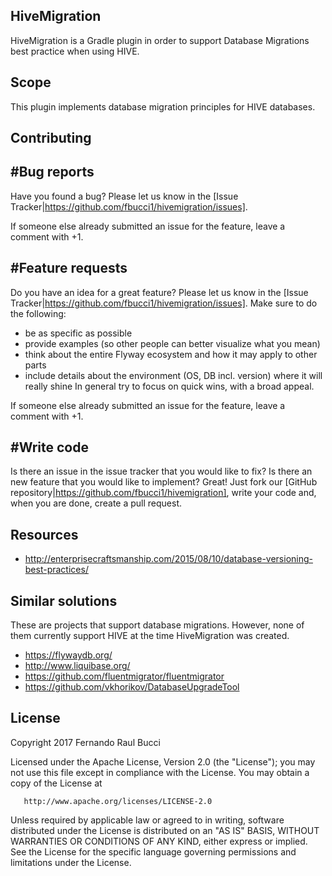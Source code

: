 ## HiveMigration

HiveMigration is a Gradle plugin in order to support Database Migrations best practice when using HIVE.

## Scope

This plugin implements database migration principles for HIVE databases.


## Contributing

#Bug reports
-----------
Have you found a bug? Please let us know in the [Issue Tracker|https://github.com/fbucci1/hivemigration/issues].

If someone else already submitted an issue for the feature, leave a comment with +1.

#Feature requests
-----------------
Do you have an idea for a great feature? Please let us know in the [Issue Tracker|https://github.com/fbucci1/hivemigration/issues].
Make sure to do the following:
* be as specific as possible
* provide examples (so other people can better visualize what you mean)
* think about the entire Flyway ecosystem and how it may apply to other parts
* include details about the environment (OS, DB incl. version) where it will really shine
In general try to focus on quick wins, with a broad appeal.

If someone else already submitted an issue for the feature, leave a comment with +1.

#Write code
----------
Is there an issue in the issue tracker that you would like to fix? 
Is there an new feature that you would like to implement?
Great! Just fork our [GitHub repository|https://github.com/fbucci1/hivemigration], write your code and, when you are done, create a pull request.

## Resources

* http://enterprisecraftsmanship.com/2015/08/10/database-versioning-best-practices/

## Similar solutions

These are projects that support database migrations. However, none of them currently support HIVE at the time HiveMigration was created.

* https://flywaydb.org/
* http://www.liquibase.org/
* https://github.com/fluentmigrator/fluentmigrator
* https://github.com/vkhorikov/DatabaseUpgradeTool

## License

   Copyright 2017 Fernando Raul Bucci

   Licensed under the Apache License, Version 2.0 (the "License");
   you may not use this file except in compliance with the License.
   You may obtain a copy of the License at

       http://www.apache.org/licenses/LICENSE-2.0

   Unless required by applicable law or agreed to in writing, software
   distributed under the License is distributed on an "AS IS" BASIS,
   WITHOUT WARRANTIES OR CONDITIONS OF ANY KIND, either express or implied.
   See the License for the specific language governing permissions and
   limitations under the License.